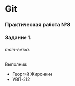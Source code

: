 # Git
### Практическая работа №8
### Задание 1.
###### main-ветка. 

Выполнил:
* Георгий Жиронкин
* УВП-312
